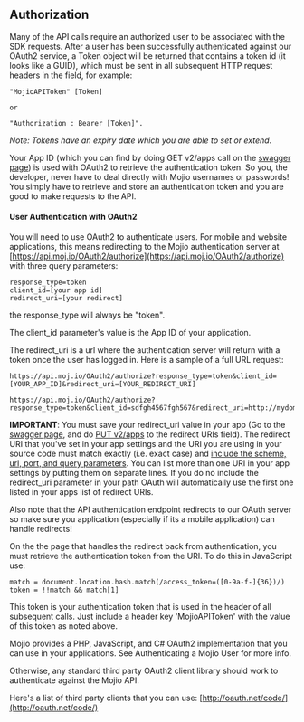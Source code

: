 ## Authorization ##

Many of the API calls require an authorized user to be associated with the SDK requests. After a user has been successfully authenticated against our OAuth2 service,  a Token object will be returned that contains a token id (it looks like a GUID), which must be sent in all subsequent HTTP request headers in the field, for example:

	"MojioAPIToken" [Token]

	or

	"Authorization : Bearer [Token]".

*Note: Tokens have an expiry date which you are able to set or extend.*

Your App ID (which you can find by doing GET v2/apps call on the [swagger page](https://api.moj.io/swagger)) is used with OAuth2 to retrieve the authentication token. So you, the developer, never have to deal directly with Mojio usernames or passwords! You simply have to retrieve and store an authentication token and you are good to make requests to the API. 


#### User Authentication with OAuth2 ####

You will need to use OAuth2 to authenticate users. For mobile and website applications, this means redirecting to the Mojio authentication server at [https://api.moj.io/OAuth2/authorize](https://api.moj.io/OAuth2/authorize) with three query parameters:

	response_type=token
    client_id=[your app id]
    redirect_uri=[your redirect]

the response_type will always be "token".

The client_id parameter's value is the App ID of your application.

The redirect_uri is a url where the authentication server will return with a token once the user has logged in.  Here is a sample of a full URL request:
	
	https://api.moj.io/OAuth2/authorize?response_type=token&client_id=[YOUR_APP_ID]&redirect_uri=[YOUR_REDIRECT_URI]

	https://api.moj.io/OAuth2/authorize?response_type=token&client_id=sdfgh4567fgh567&redirect_uri=http://mydomain.com/callback


**IMPORTANT**: You must save your redirect\_uri value in your app (Go to the [swagger page](https://api.moj.io/swagger), and do [PUT v2/apps](https://api.moj.io/swagger/ui/index#!/Apps/CRUD_PutApp) to the redirect URIs field). The redirect URI that you've set in your app settings and the URI you are using in your source code must match exactly (i.e. exact case) and [include the scheme, url, port, and query parameters](https://en.wikipedia.org/wiki/Uniform_Resource_Identifier#Syntax). You can list more than one URI in your app settings by putting them on separate lines. If you do no include the redirect\_uri parameter in your path OAuth will automatically use the first one listed in your apps list of redirect URIs. 

Also note that the API authentication endpoint redirects to our OAuth server so make sure you application (especially if its a mobile application) can handle redirects! 

On the the page that handles the redirect back from authentication, you must retrieve the authentication token from the URI. To do this in JavaScript use:

    match = document.location.hash.match(/access_token=([0-9a-f-]{36})/)
    token = !!match && match[1]
    
This token is your authentication token that is used in the header of all subsequent calls. Just include a header key 'MojioAPIToken' with the value of this token as noted above.

Mojio provides a PHP, JavaScript, and C# OAuth2 implementation that you can use in your applications. See Authenticating a Mojio User for more info.

Otherwise, any standard third party OAuth2 client library should work to authenticate against the Mojio API.

Here's a list of third party clients that you can use: [http://oauth.net/code/](http://oauth.net/code/)
